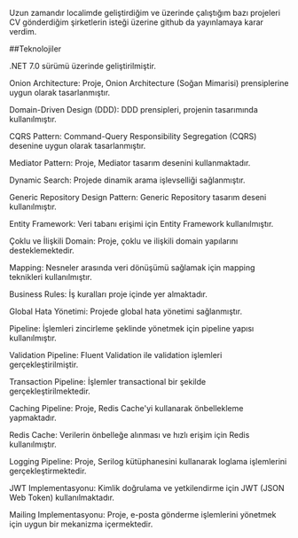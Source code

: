 Uzun zamandır localimde geliştirdiğim ve üzerinde çalıştığım bazı projeleri CV gönderdiğim şirketlerin isteği üzerine github da yayınlamaya karar verdim.

##Teknolojiler




.NET 7.0 sürümü üzerinde geliştirilmiştir.

Onion Architecture: Proje, Onion Architecture (Soğan Mimarisi) prensiplerine uygun olarak tasarlanmıştır.

Domain-Driven Design (DDD): DDD prensipleri, projenin tasarımında kullanılmıştır.

CQRS Pattern: Command-Query Responsibility Segregation (CQRS) desenine uygun olarak tasarlanmıştır.

Mediator Pattern: Proje, Mediator tasarım desenini kullanmaktadır.

Dynamic Search: Projede dinamik arama işlevselliği sağlanmıştır.

Generic Repository Design Pattern: Generic Repository tasarım deseni kullanılmıştır.

Entity Framework: Veri tabanı erişimi için Entity Framework kullanılmıştır.

Çoklu ve İlişkili Domain: Proje, çoklu ve ilişkili domain yapılarını desteklemektedir.

Mapping: Nesneler arasında veri dönüşümü sağlamak için mapping teknikleri kullanılmıştır.

Business Rules: İş kuralları proje içinde yer almaktadır.

Global Hata Yönetimi: Projede global hata yönetimi sağlanmıştır.

Pipeline: İşlemleri zincirleme şeklinde yönetmek için pipeline yapısı kullanılmıştır.

Validation Pipeline: Fluent Validation ile validation işlemleri gerçekleştirilmiştir.

Transaction Pipeline: İşlemler transactional bir şekilde gerçekleştirilmektedir.

Caching Pipeline: Proje, Redis Cache'yi kullanarak önbellekleme yapmaktadır.

Redis Cache: Verilerin önbelleğe alınması ve hızlı erişim için Redis kullanılmıştır.

Logging Pipeline: Proje, Serilog kütüphanesini kullanarak loglama işlemlerini gerçekleştirmektedir.

JWT Implementasyonu: Kimlik doğrulama ve yetkilendirme için JWT (JSON Web Token) kullanılmaktadır.

Mailing Implementasyonu: Proje, e-posta gönderme işlemlerini yönetmek için uygun bir mekanizma içermektedir.

